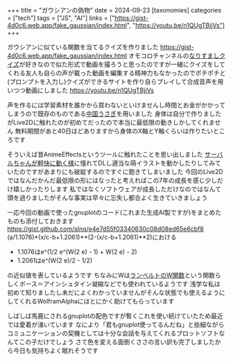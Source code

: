 +++
title = "ガウシアンの偽物"
date = 2024-09-23
[taxonomies]
categories = ["tech"]
tags = ["JS", "AI"]
links = ["https://gist-4d0c6.web.app/fake_gaussian/index.html", "https://youtu.be/n1QUgTBjjVs"]
+++

ガウシアンに似ている関数を当てるクイズを作りました
<https://gist-4d0c6.web.app/fake_gaussian/index.html>
オモコロチャンネルの[なりすましクイズ](https://www.youtube.com/playlist?list=PLb2_XmxSyzc9d96z7pRqojT7KdYpBh-3h)が好きなので似た形式で動画を撮ろうと思ったのですが一緒にクイズをしてくれる友人も自らの声が載った動画を編集する精神力もなかったのでポチポチと(プロンプトを入力し)クイズができるサイトを作り自らプレイして合成音声を用いつつ動画にしました
<https://youtu.be/n1QUgTBjjVs>

声を作るには学習素材を誰かから買わないといけませんし時間とお金がかかってしまうので既存のものである[中国うさぎ](https://voicevox.hiroshiba.jp/product/chugoku_usagi/)を用いました
身体は自分で作りましたがLive2Dに触れたのが初めてだったので本当に最低限の動きしかしてくれません
無料期間があと40日ほどありますから身体のX軸とY軸くらいは作りたいところです

そういえば昔AnimeEffectsというツールに触れたことを思い出しました
[サーバルちゃんが軽快に動く様](https://www.nicovideo.jp/watch/sm31007626)に憧れてDLし適当な萌イラストを動かしたりしてみていたのですがあまりにも破綻するのですぐに飽きてしまいました
今回のLive2Dではなんだかんだ最低限の形にはなったと考えればこの7年の成長を感じ少しだけ嬉しかったりします
私ではなくソフトウェアが成長しただけなのではなんて頭を過りましたがそんな事実は早々に忘失し都合よく生きていきましょう

一応今回の動画で使ったgnuplotのコード(これまた生成AI製ですが)をまとめたものも添付しておきます
<https://gist.github.com/slnq/e4e7d55f03340630c08d08ed65e6cbf8>
(a/1.1076)*(x/c-b+1.2061)**(2-(x/c-b+1.2061)**2)における
- 1.1076はe^(1/2 e^(W(2 e) - 1) + W(2 e) - 2)
- 1.2061はe^(W(2 e)/2 - 1/2)

の近似値を表しているようです
ちなみにWは[ランベルトのW関数](https://ja.wikipedia.org/wiki/%E3%83%A9%E3%83%B3%E3%83%99%E3%83%AB%E3%83%88%E3%81%AEW%E9%96%A2%E6%95%B0)という関数らしくボース＝アインシュタイン凝縮などでも使われているようです
浅学な私は初めて知りましたし未だによくわかっていませんがそんな状態でも使えるようにしてくれるWolframAlphaにはとにかく助けてもらっています

しばしば馬鹿にされるgnuplotの配色ですが暫くこれを使い続けていたため最近では愛着が湧いています
なにより「君もgnuplot使ってるんだね」と些細ながらコミュニケーションの契機としては十分な会話を与えてくれるプロットソフトなんてこの子だけでしょう
さて色を変える面倒くささの言い訳も完了しましたから今日も気持ちよく眠れそうです